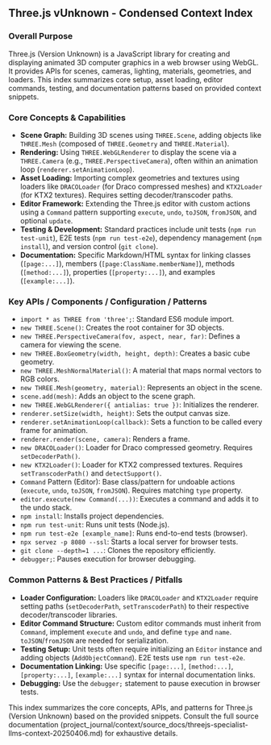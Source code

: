 ## Three.js vUnknown - Condensed Context Index

### Overall Purpose
Three.js (Version Unknown) is a JavaScript library for creating and displaying animated 3D computer graphics in a web browser using WebGL. It provides APIs for scenes, cameras, lighting, materials, geometries, and loaders. This index summarizes core setup, asset loading, editor commands, testing, and documentation patterns based on provided context snippets.

### Core Concepts & Capabilities
*   **Scene Graph:** Building 3D scenes using `THREE.Scene`, adding objects like `THREE.Mesh` (composed of `THREE.Geometry` and `THREE.Material`).
*   **Rendering:** Using `THREE.WebGLRenderer` to display the scene via a `THREE.Camera` (e.g., `THREE.PerspectiveCamera`), often within an animation loop (`renderer.setAnimationLoop`).
*   **Asset Loading:** Importing complex geometries and textures using loaders like `DRACOLoader` (for Draco compressed meshes) and `KTX2Loader` (for KTX2 textures). Requires setting decoder/transcoder paths.
*   **Editor Framework:** Extending the Three.js editor with custom actions using a `Command` pattern supporting `execute`, `undo`, `toJSON`, `fromJSON`, and optional `update`.
*   **Testing & Development:** Standard practices include unit tests (`npm run test-unit`), E2E tests (`npm run test-e2e`), dependency management (`npm install`), and version control (`git clone`).
*   **Documentation:** Specific Markdown/HTML syntax for linking classes (`[page:...]`), members (`[page:ClassName.memberName]`), methods (`[method:...]`), properties (`[property:...]`), and examples (`[example:...]`).

### Key APIs / Components / Configuration / Patterns
*   `import * as THREE from 'three';`: Standard ES6 module import.
*   `new THREE.Scene()`: Creates the root container for 3D objects.
*   `new THREE.PerspectiveCamera(fov, aspect, near, far)`: Defines a camera for viewing the scene.
*   `new THREE.BoxGeometry(width, height, depth)`: Creates a basic cube geometry.
*   `new THREE.MeshNormalMaterial()`: A material that maps normal vectors to RGB colors.
*   `new THREE.Mesh(geometry, material)`: Represents an object in the scene.
*   `scene.add(mesh)`: Adds an object to the scene graph.
*   `new THREE.WebGLRenderer({ antialias: true })`: Initializes the renderer.
*   `renderer.setSize(width, height)`: Sets the output canvas size.
*   `renderer.setAnimationLoop(callback)`: Sets a function to be called every frame for animation.
*   `renderer.render(scene, camera)`: Renders a frame.
*   `new DRACOLoader()`: Loader for Draco compressed geometry. Requires `setDecoderPath()`.
*   `new KTX2Loader()`: Loader for KTX2 compressed textures. Requires `setTranscoderPath()` and `detectSupport()`.
*   `Command` Pattern (Editor): Base class/pattern for undoable actions (`execute`, `undo`, `toJSON`, `fromJSON`). Requires matching `type` property.
*   `editor.execute(new Command(...))`: Executes a command and adds it to the undo stack.
*   `npm install`: Installs project dependencies.
*   `npm run test-unit`: Runs unit tests (Node.js).
*   `npm run test-e2e [example_name]`: Runs end-to-end tests (browser).
*   `npx servez -p 8080 --ssl`: Starts a local server for browser tests.
*   `git clone --depth=1 ...`: Clones the repository efficiently.
*   `debugger;`: Pauses execution for browser debugging.

### Common Patterns & Best Practices / Pitfalls
*   **Loader Configuration:** Loaders like `DRACOLoader` and `KTX2Loader` require setting paths (`setDecoderPath`, `setTranscoderPath`) to their respective decoder/transcoder libraries.
*   **Editor Command Structure:** Custom editor commands must inherit from `Command`, implement `execute` and `undo`, and define `type` and `name`. `toJSON`/`fromJSON` are needed for serialization.
*   **Testing Setup:** Unit tests often require initializing an `Editor` instance and adding objects (`AddObjectCommand`). E2E tests use `npm run test-e2e`.
*   **Documentation Linking:** Use specific `[page:...]`, `[method:...]`, `[property:...]`, `[example:...]` syntax for internal documentation links.
*   **Debugging:** Use the `debugger;` statement to pause execution in browser tests.

This index summarizes the core concepts, APIs, and patterns for Three.js (Version Unknown) based on the provided snippets. Consult the full source documentation (project_journal/context/source_docs/threejs-specialist-llms-context-20250406.md) for exhaustive details.
